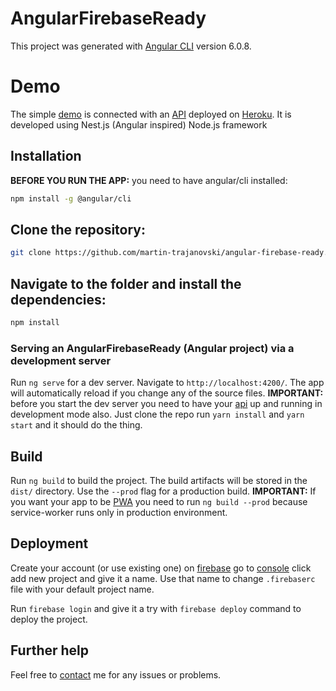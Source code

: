 # AngularFirebaseReady

This project was generated with [Angular CLI](https://github.com/angular/angular-cli) version 6.0.8.

# Demo

The simple [demo](https://angular-nestjs.firebaseapp.com) is connected with an [API](https://github.com/martin-trajanovski/nestjs-heroku-ready) deployed on [Heroku](https://quiet-dusk-3137.herokuapp.com//). It is developed using Nest.js (Angular inspired) Node.js framework

## Installation

**BEFORE YOU RUN THE APP:** you need to have angular/cli installed:
```bash
npm install -g @angular/cli
```

## Clone the repository:

```bash
git clone https://github.com/martin-trajanovski/angular-firebase-ready.git
```

## Navigate to the folder and install the dependencies:

```bash
npm install
```

### Serving an AngularFirebaseReady (Angular project) via a development server

Run `ng serve` for a dev server. Navigate to `http://localhost:4200/`. The app will automatically reload if you change any of the source files.
**IMPORTANT:** before you start the dev server you need to have your [api](https://github.com/martin-trajanovski/nestjs-heroku-ready) up and running in development mode also. Just clone the repo run `yarn install` and `yarn start` and it should do the thing.

## Build

Run `ng build` to build the project. The build artifacts will be stored in the `dist/` directory. Use the `--prod` flag for a production build.
**IMPORTANT:** If you want your app to be [PWA](https://developers.google.com/web/progressive-web-apps/) you need to run `ng build --prod` because service-worker runs only in production environment.

## Deployment

Create your account (or use existing one) on [firebase](https://firebase.google.com/) go to [console](https://console.firebase.google.com) click add new project and give it a name. Use that name to change `.firebaserc` file with your default project name.

Run `firebase login` and give it a try with `firebase deploy` command to deploy the project.

## Further help

Feel free to [contact](mailto:martin.trajanovski@gmail.com?Subject=AngularFirebaseReady%20question) me for any issues or problems.

